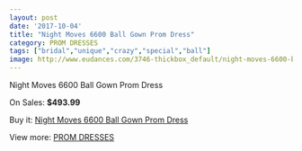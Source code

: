 ```yaml
---
layout: post
date: '2017-10-04'
title: "Night Moves 6600 Ball Gown Prom Dress"
category: PROM DRESSES
tags: ["bridal","unique","crazy","special","ball"]
image: http://www.eudances.com/3746-thickbox_default/night-moves-6600-ball-gown-prom-dress.jpg
---
```

Night Moves 6600 Ball Gown Prom Dress

On Sales: **$493.99**
<a href="https://www.eudances.com/en/prom-dresses/1247-night-moves-6600-ball-gown-prom-dress.html"><amp-img layout="responsive" width="600" height="600" src="//www.eudances.com/3746-thickbox_default/night-moves-6600-ball-gown-prom-dress.jpg" alt="Night Moves 6600 Ball Gown Prom Dress 0" /></a>
<a href="https://www.eudances.com/en/prom-dresses/1247-night-moves-6600-ball-gown-prom-dress.html"><amp-img layout="responsive" width="600" height="600" src="//www.eudances.com/3750-thickbox_default/night-moves-6600-ball-gown-prom-dress.jpg" alt="Night Moves 6600 Ball Gown Prom Dress 1" /></a>
<a href="https://www.eudances.com/en/prom-dresses/1247-night-moves-6600-ball-gown-prom-dress.html"><amp-img layout="responsive" width="600" height="600" src="//www.eudances.com/3749-thickbox_default/night-moves-6600-ball-gown-prom-dress.jpg" alt="Night Moves 6600 Ball Gown Prom Dress 2" /></a>
<a href="https://www.eudances.com/en/prom-dresses/1247-night-moves-6600-ball-gown-prom-dress.html"><amp-img layout="responsive" width="600" height="600" src="//www.eudances.com/3748-thickbox_default/night-moves-6600-ball-gown-prom-dress.jpg" alt="Night Moves 6600 Ball Gown Prom Dress 3" /></a>
<a href="https://www.eudances.com/en/prom-dresses/1247-night-moves-6600-ball-gown-prom-dress.html"><amp-img layout="responsive" width="600" height="600" src="//www.eudances.com/3747-thickbox_default/night-moves-6600-ball-gown-prom-dress.jpg" alt="Night Moves 6600 Ball Gown Prom Dress 4" /></a>

Buy it: [Night Moves 6600 Ball Gown Prom Dress](https://www.eudances.com/en/prom-dresses/1247-night-moves-6600-ball-gown-prom-dress.html "Night Moves 6600 Ball Gown Prom Dress")

View more: [PROM DRESSES](https://www.eudances.com/en/13-prom-dresses "PROM DRESSES")